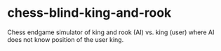 # chess-blind-king-and-rook
Chess endgame simulator of king and rook (AI) vs. king (user) where AI does not know position of the user king.

